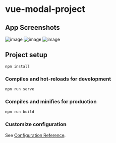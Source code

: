 # vue-modal-project

## App Screenshots

![image](https://user-images.githubusercontent.com/50491546/182214253-202c3fe0-8bcb-426c-8140-595226ef3ac2.png)
![image](https://user-images.githubusercontent.com/50491546/182214305-f3c05536-e9d9-4d35-a4c6-90c6e2e6990b.png)
![image](https://user-images.githubusercontent.com/50491546/182214342-5c81676c-6303-4c94-9038-cc956ba44f46.png)



## Project setup
```
npm install
```

### Compiles and hot-reloads for development
```
npm run serve
```

### Compiles and minifies for production
```
npm run build
```

### Customize configuration
See [Configuration Reference](https://cli.vuejs.org/config/).
